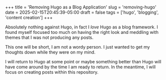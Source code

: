 +++
title = 'Removing Hugo as a Blog Application'
slug = 'removing-hugo'
date = 2025-02-15T20:45:39-05:00
draft = false
tags = ['hugo', 'blogging', 'content creation']
+++

Absolutely nothing against Hugo, in fact I _love_ Hugo as a blog framework. I found myself focused too much on having the right look and meddling with themes
that I was not producing any posts.

This one will be short, I am not a wordy person. I just wanted to get my thoughts down while they were on my mind.

I will return to Hugo at some point or maybe something better than Hugo will have come around by the time I am ready to return. In the meantime, 
I will focus on creating posts within this repository.

